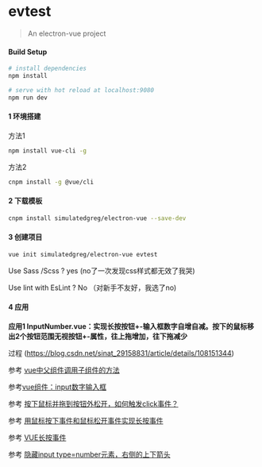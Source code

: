 # evtest

> An electron-vue project

#### Build Setup

``` bash
# install dependencies
npm install

# serve with hot reload at localhost:9080
npm run dev
```

#### 1 环境搭建

方法1

``` bash
npm install vue-cli -g
```

方法2

``` bash
cnpm install -g @vue/cli
```

#### 2 下载模板

``` bash
cnpm install simulatedgreg/electron-vue --save-dev
```

#### 3 创建项目

``` bash
vue init simulatedgreg/electron-vue evtest
```

Use Sass /Scss ? yes (no了一次发现css样式都无效了我哭)

Use lint with EsLint ? No （对新手不友好，我选了no)

#### 4 应用

**应用1 InputNumber.vue：实现长按按钮+-输入框数字自增自减。按下的鼠标移出2个按钮范围无视按钮+-属性，往上拖增加，往下拖减少**

过程 (https://blog.csdn.net/sinat_29158831/article/details/108151344)

参考 [vue中父组件调用子组件的方法](https://www.cnblogs.com/gitByLegend/p/10868538.html)

参考[vue组件：input数字输入框](https://www.cnblogs.com/ddkei/p/9485927.html)

参考 [按下鼠标并拖到按钮外松开，如何触发click事件？](https://blog.csdn.net/epy007/article/details/84759574)

参考 [用鼠标按下事件和鼠标松开事件实现长按事件](https://blog.csdn.net/weixin_44569835/article/details/88947979)

参考 [VUE长按事件](https://www.cnblogs.com/clm960227/p/7685758.html)

参考 [隐藏input type=number元素，右侧的上下箭头](https://www.imqianduan.com/css/37.html)
